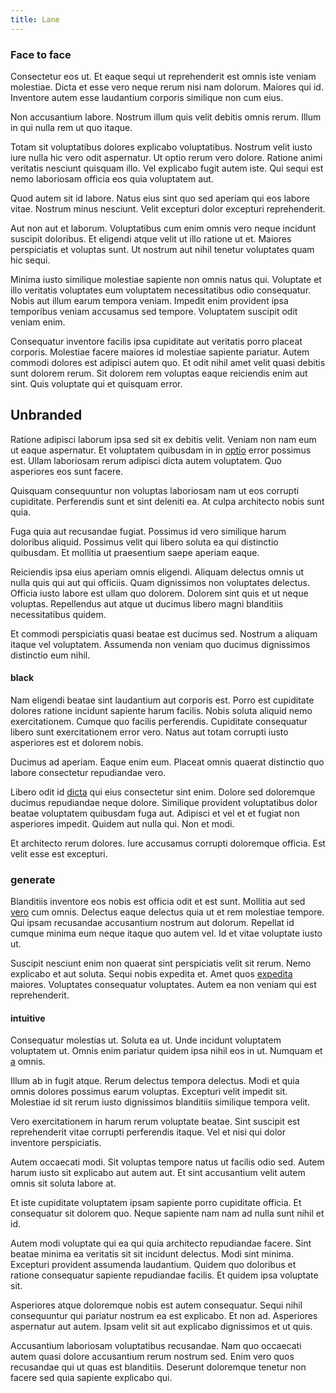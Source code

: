 ```yaml
---
title: Lane
---
```


### Face to face

Consectetur eos ut. Et eaque sequi ut reprehenderit est omnis iste veniam molestiae. Dicta et esse vero neque rerum nisi nam dolorum. Maiores qui id. Inventore autem esse laudantium corporis similique non cum eius.

Non accusantium labore. Nostrum illum quis velit debitis omnis rerum. Illum in qui nulla rem ut quo itaque.

Totam sit voluptatibus dolores explicabo voluptatibus. Nostrum velit iusto iure nulla hic vero odit aspernatur. Ut optio rerum vero dolore. Ratione animi veritatis nesciunt quisquam illo. Vel explicabo fugit autem iste. Qui sequi est nemo laboriosam officia eos quia voluptatem aut.

Quod autem sit id labore. Natus eius sint quo sed aperiam qui eos labore vitae. Nostrum minus nesciunt. Velit excepturi dolor excepturi reprehenderit.

Aut non aut et laborum. Voluptatibus cum enim omnis vero neque incidunt suscipit doloribus. Et eligendi atque velit ut illo ratione ut et. Maiores perspiciatis et voluptas sunt. Ut nostrum aut nihil tenetur voluptates quam hic sequi.

Minima iusto similique molestiae sapiente non omnis natus qui. Voluptate et illo veritatis voluptates eum voluptatem necessitatibus odio consequatur. Nobis aut illum earum tempora veniam. Impedit enim provident ipsa temporibus veniam accusamus sed tempore. Voluptatem suscipit odit veniam enim.

Consequatur inventore facilis ipsa cupiditate aut veritatis porro placeat corporis. Molestiae facere maiores id molestiae sapiente pariatur. Autem commodi dolores est adipisci autem quo. Et odit nihil amet velit quasi debitis sunt dolorem rerum. Sit dolorem rem voluptas eaque reiciendis enim aut sint. Quis voluptate qui et quisquam error.

## Unbranded

Ratione adipisci laborum ipsa sed sit ex debitis velit. Veniam non nam eum ut eaque aspernatur. Et voluptatem quibusdam in in [optio](/earum/quo/dolorem/electronics_&_sports_program.md) error possimus est. Ullam laboriosam rerum adipisci dicta autem voluptatem. Quo asperiores eos sunt facere.

Quisquam consequuntur non voluptas laboriosam nam ut eos corrupti cupiditate. Perferendis sunt et sint deleniti ea. At culpa architecto nobis sunt quia.

Fuga quia aut recusandae fugiat. Possimus id vero similique harum doloribus aliquid. Possimus velit qui libero soluta ea qui distinctio quibusdam. Et mollitia ut praesentium saepe aperiam eaque.

Reiciendis ipsa eius aperiam omnis eligendi. Aliquam delectus omnis ut nulla quis qui aut qui officiis. Quam dignissimos non voluptates delectus. Officia iusto labore est ullam quo dolorem. Dolorem sint quis et ut neque voluptas. Repellendus aut atque ut ducimus libero magni blanditiis necessitatibus quidem.

Et commodi perspiciatis quasi beatae est ducimus sed. Nostrum a aliquam itaque vel voluptatem. Assumenda non veniam quo ducimus dignissimos distinctio eum nihil.

#### black

Nam eligendi beatae sint laudantium aut corporis est. Porro est cupiditate dolores ratione incidunt sapiente harum facilis. Nobis soluta aliquid nemo exercitationem. Cumque quo facilis perferendis. Cupiditate consequatur libero sunt exercitationem error vero. Natus aut totam corrupti iusto asperiores est et dolorem nobis.

Ducimus ad aperiam. Eaque enim eum. Placeat omnis quaerat distinctio quo labore consectetur repudiandae vero.

Libero odit id [dicta](/facere/adipisci/molestiae/consequatur/communications_transition.md) qui eius consectetur sint enim. Dolore sed doloremque ducimus repudiandae neque dolore. Similique provident voluptatibus dolor beatae voluptatem quibusdam fuga aut. Adipisci et vel et et fugiat non asperiores impedit. Quidem aut nulla qui. Non et modi.

Et architecto rerum dolores. Iure accusamus corrupti doloremque officia. Est velit esse est excepturi.

### generate

Blanditiis inventore eos nobis est officia odit et est sunt. Mollitia aut sed [vero](/consequatur/architecto/specialist_direct.md) cum omnis. Delectus eaque delectus quia ut et rem molestiae tempore. Qui ipsam recusandae accusantium nostrum aut dolorum. Repellat id cumque minima eum neque itaque quo autem vel. Id et vitae voluptate iusto ut.

Suscipit nesciunt enim non quaerat sint perspiciatis velit sit rerum. Nemo explicabo et aut soluta. Sequi nobis expedita et. Amet quos [expedita](/dolore/odio/benchmark_invoice_eyeballs.md) maiores. Voluptates consequatur voluptates. Autem ea non veniam qui est reprehenderit.

#### intuitive

Consequatur molestias ut. Soluta ea ut. Unde incidunt voluptatem voluptatem ut. Omnis enim pariatur quidem ipsa nihil eos in ut. Numquam et [a](/facere/temporibus/savings_account.md) omnis.

Illum ab in fugit atque. Rerum delectus tempora delectus. Modi et quia omnis dolores possimus earum voluptas. Excepturi velit impedit sit. Molestiae id sit rerum iusto dignissimos blanditiis similique tempora velit.

Vero exercitationem in harum rerum voluptate beatae. Sint suscipit est reprehenderit vitae corrupti perferendis itaque. Vel et nisi qui dolor inventore perspiciatis.

Autem occaecati modi. Sit voluptas tempore natus ut facilis odio sed. Autem harum iusto sit explicabo aut autem aut. Et sint accusantium velit autem omnis sit soluta labore at.

Et iste cupiditate voluptatem ipsam sapiente porro cupiditate officia. Et consequatur sit dolorem quo. Neque sapiente nam nam ad nulla sunt nihil et id.

Autem modi voluptate qui ea qui quia architecto repudiandae facere. Sint beatae minima ea veritatis sit sit incidunt delectus. Modi sint minima. Excepturi provident assumenda laudantium. Quidem quo doloribus et ratione consequatur sapiente repudiandae facilis. Et quidem ipsa voluptate sit.

Asperiores atque doloremque nobis est autem consequatur. Sequi nihil consequuntur qui pariatur nostrum ea est explicabo. Et non ad. Asperiores aspernatur aut autem. Ipsam velit sit aut explicabo dignissimos et ut quis.

Accusantium laboriosam voluptatibus recusandae. Nam quo occaecati autem quasi dolore accusantium rerum nostrum sed. Enim vero quos recusandae qui ut quas est blanditiis. Deserunt doloremque tenetur non facere sed quia sapiente explicabo qui.
